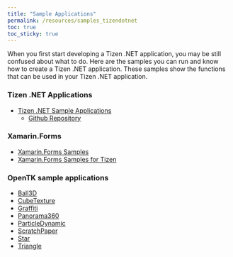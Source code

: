 ```yaml
---
title: "Sample Applications"
permalink: /resources/samples_tizendotnet
toc: true
toc_sticky: true
---
```


When you first start developing a Tizen .NET application, you may be still confused about what to do.
Here are the samples you can run and know how to create a Tizen .NET application.
These samples show the functions that can be used in your Tizen .NET application.

### Tizen .NET Applications
- [Tizen .NET Sample Applications](https://developer.tizen.org/development/sample/.net-application/)
  - [Github Repository](https://github.com/Samsung/Tizen-CSharp-Samples)

### Xamarin.Forms
- [Xamarin.Forms Samples](https://github.com/Xamarin/xamarin-forms-samples)
- [Xamarin.Forms Samples for Tizen](https://github.com/Samsung/xamarin-forms-samples)

### OpenTK sample applications

- [Ball3D](https://github.com/Samsung/Tizen-CSharp-Samples/tree/master/TV/Ball3D)
- [CubeTexture](https://github.com/Samsung/Tizen-CSharp-Samples/tree/master/TV/CubeTexture)
- [Graffiti](https://github.com/Samsung/Tizen-CSharp-Samples/tree/master/TV/Graffiti)
- [Panorama360](https://github.com/Samsung/Tizen-CSharp-Samples/tree/master/TV/Panorama360)
- [ParticleDynamic](https://github.com/Samsung/Tizen-CSharp-Samples/tree/master/TV/ParticleDynamic)
- [ScratchPaper](https://github.com/Samsung/Tizen-CSharp-Samples/tree/master/TV/ScratchPaper)
- [Star](https://github.com/Samsung/Tizen-CSharp-Samples/tree/master/TV/Star)
- [Triangle](https://github.com/Samsung/Tizen-CSharp-Samples/tree/master/TV/Triangle)

